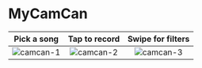 # MyCamCan

Pick a song                |  Tap to record                |  Swipe for filters
:-------------------------:|:-------------------------:|:-------------------------:
![camcan-1](https://github.com/jajhar/MyCamCan/assets/4369329/68563814-9225-4987-9e57-1d4fb241595e) | ![camcan-2](https://github.com/jajhar/MyCamCan/assets/4369329/17e61a6d-3769-4a5c-8084-81d1e12fab6a) | ![camcan-3](https://github.com/jajhar/MyCamCan/assets/4369329/2f530042-5f8e-4bd2-84f9-5b85999385ff)
